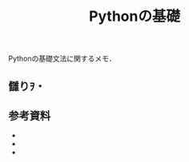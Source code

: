 ﻿---
title: Pythonの基礎
category: Python
tags:
  - Python
---

Pythonの基礎文法に関するメモ．


<!-- more -->

## 讎りｦ・

##

##

## 参考資料

- []()
- []()
- []()

